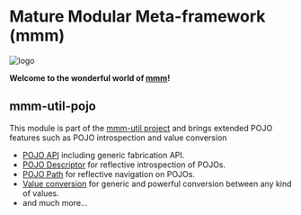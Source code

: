 # Mature Modular Meta-framework (mmm)

![logo](https://raw.github.com/m-m-m/mmm/master/src/site/resources/images/logo.png)

**Welcome to the wonderful world of [mmm](http://m-m-m.sourceforge.net/index.html)!**

## mmm-util-pojo

This module is part of the [mmm-util project](../) and brings extended POJO features such as 
POJO introspection and value conversion
* [POJO API](http://m-m-m.github.io/maven/apidocs/net/sf/mmm/util/pojo/api/package-summary.html#package.description) including generic fabrication API.
* [POJO Descriptor](http://m-m-m.github.io/maven/apidocs/net/sf/mmm/util/pojo/descriptor/api/package-summary.html#package.description) for reflective introspection of POJOs.
* [POJO Path](http://m-m-m.github.io/maven/apidocs/net/sf/mmm/util/pojo/path/api/package-summary.html#package.description) for reflective navigation on POJOs.
* [Value conversion](http://m-m-m.github.io/maven/apidocs/net/sf/mmm/util/value/api/package-summary.html#package.description) for generic and powerful conversion between any kind of values.
* and much more...
